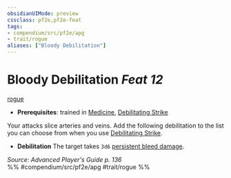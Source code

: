 ```yaml
---
obsidianUIMode: preview
cssclass: pf2e,pf2e-feat
tags:
- compendium/src/pf2e/apg
- trait/rogue
aliases: ["Bloody Debilitation"]
---
```

# Bloody Debilitation  *Feat 12*  
[rogue](../../Rules/traits/rogue.md)  

- **Prerequisites**: trained in [Medicine](../skills.md#Medicine), [Debilitating Strike](../../Rules/actions/debilitating-strike.md)

Your attacks slice arteries and veins. Add the following debilitation to the list you can choose from when you use [Debilitating Strike](../../Rules/actions/debilitating-strike.md).

- **Debilitation** The target takes `3d6` [persistent bleed damage](../../Rules/conditions.md#Persistent%20Damage).

*Source: Advanced Player's Guide p. 136*  
%% #compendium/src/pf2e/apg #trait/rogue %%